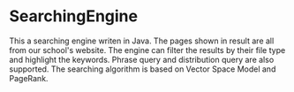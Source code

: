 # SearchingEngine
This a searching engine writen in Java. The pages shown in result are all from our school's website. The
engine can filter the results by their file type and highlight the keywords. Phrase query and distribution query 
are also supported. The searching algorithm is based on Vector Space Model and PageRank. 
